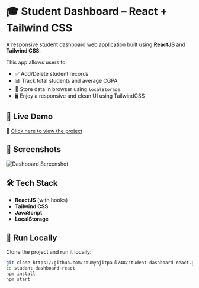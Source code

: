 # 🎓 Student Dashboard – React + Tailwind CSS

A responsive student dashboard web application built using **ReactJS** and **Tailwind CSS**.

This app allows users to:
- ✅ Add/Delete student records
- 📊 Track total students and average CGPA
- 💾 Store data in browser using `localStorage`
- 🖥️ Enjoy a responsive and clean UI using TailwindCSS

## 🚀 Live Demo
🔗 [Click here to view the project](https://sweet-kitsune-c3702e.netlify.app)

## 📸 Screenshots

![Dashboard Screenshot](https://raw.githubusercontent.com/soumyajitpaul748/student-dashboard/main/assets/dashboard.png)



## 🛠️ Tech Stack
- **ReactJS** (with hooks)
- **Tailwind CSS**
- **JavaScript**
- **LocalStorage**

## 🧪 Run Locally

Clone the project and run it locally:

```bash
git clone https://github.com/soumyajitpaul748/student-dashboard-react.git
cd student-dashboard-react
npm install
npm start
